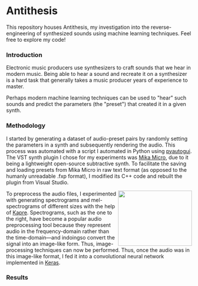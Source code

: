 # Antithesis
This repository houses Antithesis, my investigation into the reverse-engineering of synthesized sounds using machine learning techniques. Feel free to explore my code!

### Introduction
Electronic music producers use synthesizers to craft sounds that we hear in modern music. Being able to hear a sound and recreate it on a synthesizer is a hard task that generally takes a music producer years of experience to master.

Perhaps modern machine learning techniques can be used to "hear" such sounds and predict the parameters (the "preset") that created it in a given synth.

### Methodology
I started by generating a dataset of audio-preset pairs by randomly setting the parameters in a synth and subsequently rendering the audio. This process was automated with a script I automated in Python using [pyautogui](https://github.com/asweigart/pyautogui). The VST synth plugin I chose for my experiments was [Mika Micro](https://tesselode.itch.io/mika-micro), due to it being a lightweight open-source subtractive synth. To facilitate the saving and loading presets from Mika Micro in raw text format (as opposed to the humanly unreadable .fxp format), I modified its C++ code and rebuilt the plugin from Visual Studio.

<img align="right" width="200" height="150" src="https://i.stack.imgur.com/pXIap.png">

To preprocess the audio files, I experimented with generating spectrograms and mel-spectrograms of different sizes with the help of [Kapre](https://github.com/keunwoochoi/kapre). Spectrograms, such as the one to the right, have become a popular audio preprocessing tool because they represent audio in the frequency-domain rather than the time-domain—and indoingso convert the signal into an image-like form. Thus, image-processing techniques can now be performed. Thus, once the audio was in this image-like format, I fed it into a convolutional neural network implemented in [Keras](https://keras.io/).

### Results


